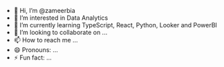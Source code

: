- 👋 Hi, I’m @zameerbia
- 👀 I’m interested in Data Analytics
- 🌱 I’m currently learning TypeScript, React, Python, Looker and PowerBI
- 💞️ I’m looking to collaborate on ...
- 📫 How to reach me ...
- 😄 Pronouns: ...
- ⚡ Fun fact: ...

<!---
zameerbia/zameerbia is a ✨ special ✨ repository because its `README.md` (this file) appears on your GitHub profile.
You can click the Preview link to take a look at your changes.
--->
